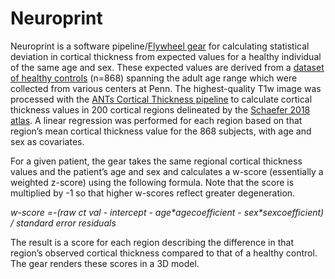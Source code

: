 # Neuroprint

Neuroprint is a software pipeline/[Flywheel gear](https://github.com/willtack/wscore-fw) for calculating statistical deviation in cortical thickness from expected values for a healthy individual of the same age and sex. These expected values are derived from a [dataset of healthy controls](https://github.com/willtack/healthy-t1-dataset) (n=868) spanning the adult age range which were collected from various centers at Penn. The highest-quality T1w image was processed with the [ANTs Cortical Thickness pipeline](https://www.sciencedirect.com/science/article/pii/S1053811914004091?via%3Dihub) to calculate cortical thickness values in 200 cortical regions delineated by the [Schaefer 2018 atlas](https://github.com/ThomasYeoLab/CBIG/tree/master/stable_projects/brain_parcellation/Schaefer2018_LocalGlobal). A linear regression was performed for each region based on that region’s mean cortical thickness value for the 868 subjects, with age and sex as covariates.

For a given patient, the gear takes the same regional cortical thickness values and the patient’s age and sex and calculates a w-score (essentially a weighted z-score) using the following formula. Note that the score is multiplied by -1 so that higher w-scores reflect greater degeneration.

_w-score =-(raw ct val - intercept - age\*agecoefficient - sex\*sexcoefficient) / standard error residuals_

The result is a score for each region describing the difference in that region’s observed cortical thickness compared to that of a healthy control. The gear renders these scores in a 3D model.
